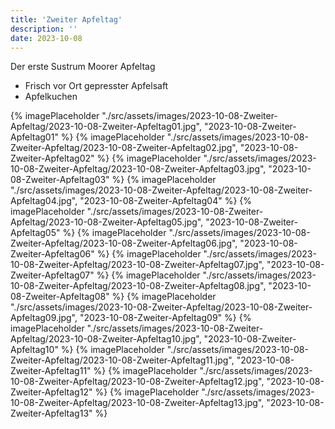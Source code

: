 ```yaml
---
title: 'Zweiter Apfeltag'
description: ''
date: 2023-10-08
---
```


Der erste Sustrum Moorer Apfeltag
- Frisch vor Ort gepresster Apfelsaft
- Apfelkuchen

{% imagePlaceholder "./src/assets/images/2023-10-08-Zweiter-Apfeltag/2023-10-08-Zweiter-Apfeltag01.jpg", "2023-10-08-Zweiter-Apfeltag01" %}
{% imagePlaceholder "./src/assets/images/2023-10-08-Zweiter-Apfeltag/2023-10-08-Zweiter-Apfeltag02.jpg", "2023-10-08-Zweiter-Apfeltag02" %}
{% imagePlaceholder "./src/assets/images/2023-10-08-Zweiter-Apfeltag/2023-10-08-Zweiter-Apfeltag03.jpg", "2023-10-08-Zweiter-Apfeltag03" %}
{% imagePlaceholder "./src/assets/images/2023-10-08-Zweiter-Apfeltag/2023-10-08-Zweiter-Apfeltag04.jpg", "2023-10-08-Zweiter-Apfeltag04" %}
{% imagePlaceholder "./src/assets/images/2023-10-08-Zweiter-Apfeltag/2023-10-08-Zweiter-Apfeltag05.jpg", "2023-10-08-Zweiter-Apfeltag05" %}
{% imagePlaceholder "./src/assets/images/2023-10-08-Zweiter-Apfeltag/2023-10-08-Zweiter-Apfeltag06.jpg", "2023-10-08-Zweiter-Apfeltag06" %}
{% imagePlaceholder "./src/assets/images/2023-10-08-Zweiter-Apfeltag/2023-10-08-Zweiter-Apfeltag07.jpg", "2023-10-08-Zweiter-Apfeltag07" %}
{% imagePlaceholder "./src/assets/images/2023-10-08-Zweiter-Apfeltag/2023-10-08-Zweiter-Apfeltag08.jpg", "2023-10-08-Zweiter-Apfeltag08" %}
{% imagePlaceholder "./src/assets/images/2023-10-08-Zweiter-Apfeltag/2023-10-08-Zweiter-Apfeltag09.jpg", "2023-10-08-Zweiter-Apfeltag09" %}
{% imagePlaceholder "./src/assets/images/2023-10-08-Zweiter-Apfeltag/2023-10-08-Zweiter-Apfeltag10.jpg", "2023-10-08-Zweiter-Apfeltag10" %}
{% imagePlaceholder "./src/assets/images/2023-10-08-Zweiter-Apfeltag/2023-10-08-Zweiter-Apfeltag11.jpg", "2023-10-08-Zweiter-Apfeltag11" %}
{% imagePlaceholder "./src/assets/images/2023-10-08-Zweiter-Apfeltag/2023-10-08-Zweiter-Apfeltag12.jpg", "2023-10-08-Zweiter-Apfeltag12" %}
{% imagePlaceholder "./src/assets/images/2023-10-08-Zweiter-Apfeltag/2023-10-08-Zweiter-Apfeltag13.jpg", "2023-10-08-Zweiter-Apfeltag13" %}